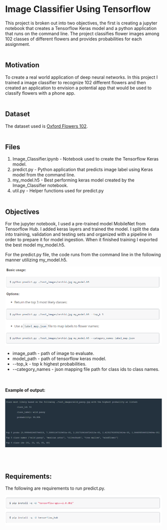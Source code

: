# Image Classifier Using Tensorflow <br>
This project is broken out into two objectives, the first is creating a jupyter notebook that creates a Tensorflow Keras model and a python application that runs on the command line. The project classifies flower images among 102 classes of different flowers and provides probabilities for each assignment.
 <br> <br>

## Motivation <br>
To create a real world application of deep neural networks. In this project I trained a image classifier to recognize 102 different flowers and then created an application to envision a potential app that would be used to classify flowers with a phone app.
  <br><br>


## Dataset <br>
The dataset used is [Oxford Flowers 102](https://github.com/adam-p/markdown-here/wiki/Markdown-Cheatsheet).
<br><br>


## Files <br>
1. Image_Classifier.ipynb - Notebook used to create the Tensorflow Keras model.
2. predict.py - Python application that predicts image label using Keras model from the command line.
3. my_model.h5 - Best performing keras model created by the Image_Classifier notebook.
4. util.py - Helper functions used for predict.py
<br> <br>


## Objectives <br>
For the jupyter notebook, I used a pre-trained model MobileNet from Tensorflow Hub. I added keras layers and trained
the model. I split the data into training, validation and testing sets and organized with a pipeline in order to prepare it for model ingestion. When it finished training I exported the best model my_model.h5.

For the predict.py file, the code runs from the command line in the following manner utilizing my_model.h5.

![Basic Usage](./readme_images/basic_usage.png)

* image_path - path of image to evaluate.
* model_path - path of tensorflow keras model.
* --top_k - top k highest probabilities.
* --category_names - json mapping file path for class ids to class names.

<br>

#### Example of output:<br>

![Predict.py output](./readme_images/predict_print.png)


<br><br>
## Requirements: <br>
The following are requirements to run predict.py.

 ![Requirements](./readme_images/requirements_image.png)
